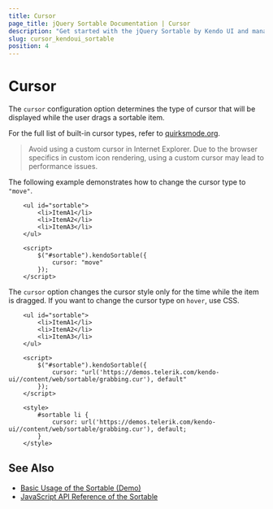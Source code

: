 ```yaml
---
title: Cursor
page_title: jQuery Sortable Documentation | Cursor
description: "Get started with the jQuery Sortable by Kendo UI and manage the cursor of the widget."
slug: cursor_kendoui_sortable
position: 4
---
```


# Cursor

The `cursor` configuration option determines the type of cursor that will be displayed while the user drags a sortable item.

For the full list of built-in cursor types, refer to [quirksmode.org](http://quirksmode.org/css/user-interface/cursor.html).

> Avoid using a custom cursor in Internet Explorer. Due to the browser specifics in custom icon rendering, using a custom cursor may lead to performance issues.

The following example demonstrates how to change the cursor type to `"move"`.

```
    <ul id="sortable">
        <li>ItemA1</li>
        <li>ItemA2</li>
        <li>ItemA3</li>
    </ul>

    <script>
        $("#sortable").kendoSortable({
            cursor: "move"
        });
    </script>
```

The `cursor` option changes the cursor style only for the time while the item is dragged. If you want to change the cursor type on `hover`, use CSS.

```dojo
    <ul id="sortable">
        <li>ItemA1</li>
        <li>ItemA2</li>
        <li>ItemA3</li>
    </ul>

    <script>
        $("#sortable").kendoSortable({
            cursor: "url('https://demos.telerik.com/kendo-ui//content/web/sortable/grabbing.cur'), default"
        });
    </script>

    <style>
        #sortable li {
            cursor: url('https://demos.telerik.com/kendo-ui//content/web/sortable/grabbing.cur'), default;
        }
    </style>
```

## See Also

* [Basic Usage of the Sortable (Demo)](https://demos.telerik.com/kendo-ui/sortable/index)
* [JavaScript API Reference of the Sortable](/api/javascript/ui/sortable)
